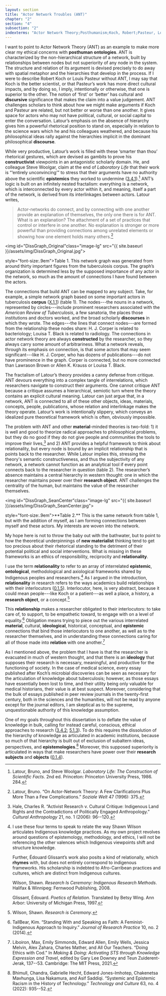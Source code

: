 ```yaml
---
layout: section
title: "Actor Network Troubles (ANT)"
chapter: "2"
section: "4"
subsection: "2"
indexterms: "Actor Network Theory;Posthumanism;Koch, Robert;Pasteur, Louis;Indigenous Research Methods;Relationality, Indigenous;New Materialism"
---
```


I want to point to Actor Network Theory (ANT) as an example to make more clear my ethical concerns with <span data-tooltip aria-haspopup="true" class="has-tip" data-disable-hover="false" tabindex="1" data-title="The posthuman refers to a scholarly theory that works to move humans from the center of theoretical and ontological conversations."><b>posthuman</b></span> <span data-tooltip aria-haspopup="true" class="has-tip" data-disable-hover="false" tabindex="1" data-title="Ontology refers to the study of being in philosophy. I usually avoid the use of this term, because as I read it, ontology is dependent on how one describes and measures the real, which is better described as epistemology."><b>ontologies</b></span>. ANT is characterized by the non-hierarchical structure of a network, built by relationships between nodes but not superiority of any node in the system. The structure and relation of its argument is devised precisely to do away with spatial metaphor and the hierarchies that develop in the process. If I were to describe Robert Koch or Louis Pasteur without ANT, I may say that Koch is the better scientist, or that Pasteur’s work has more direct cultural impacts, and by doing so, I imply, intentionally or otherwise, that one is superior to the other. The notion of ‘first’ or ‘better’ has cultural and <span data-tooltip aria-haspopup="true" class="has-tip" data-disable-hover="false" tabindex="1" data-title="Discourse refers to a scholarly conversation which occurs in a field of knowledge production. I use it in a Foucauldian sense, to convey the agreed upon modes and objects of discussion which are taken for granted in a community or scholarly field."><b>discursive</b></span> significance that makes the claim into a value judgement. ANT challenges scholars to think about how we might make arguments if Koch and Pasteur are related, but not better or worse than one another. It gives space for actors who may not have political, cultural, or social capital to enter the conversation. Latour’s emphasis on the absence of hierarchy gives him a powerful rhetorical position to stand on, especially in relation to the science wars which he and his colleagues weathered, and because his philosophical ideas rally against the hierarchies implicit in the dominant philosophical <span data-tooltip aria-haspopup="true" class="has-tip" data-disable-hover="false" tabindex="1" data-title="Discourse refers to a scholarly conversation which occurs in a field of knowledge production. I use it in a Foucauldian sense, to convey the agreed upon modes and objects of discussion which are taken for granted in a community or scholarly field."><b>discourse</b></span>. 

While very productive, Latour’s work is filled with these ‘smarter than thou’ rhetorical gestures, which are devised as gambits to prove his <span data-tooltip aria-haspopup="true" class="has-tip" data-disable-hover="false" tabindex="1" data-title="A corpus refers to a collection of texts used for computational analysis."><b>constructivist</b></span> viewpoints in an antagonistic scholarly domain. He, and colleague Steve Woolgar, claim at the end of *Laboratory Life* that their work is “‘entirely unconvincing’” to stress that their arguments have no authority above the scientific <span data-tooltip aria-haspopup="true" class="has-tip" data-disable-hover="false" tabindex="1" data-title="Epistemics is a philosophical term referring to the study of knowledge. I use it to talk about the entwined practices of scientific culture, its arguments, and its methodologies."><b>epistemics</b></span> they worked to undermine (<a href="{{ site.baseurl }}/dissertation/3_4_1">3.4.1</a>).[^fn1] ANT’s logic is built on an infinitely nested fractalism: everything is a network, which is interconnected by every actor within it, and meaning, itself a part of the network, is derived from its interlinkages between actors. Latour writes,

>Actor-networks do connect, and by connecting with one another provide an explanation of themselves, the only one there is for ANT. What is an explanation? The attachment of a set of practices that control or interfere in one another. No explanation is stronger or more powerful than providing connections among unrelated elements or showing how one element holds many others.[^fn2]

<img id="DissGraph_Original"class="image-lg" src="{{ site.baseurl }}/assets/img/DissGraph_Original.jpg">

<div class="caption-font"> style="font-size:.9em">Table 1. This network graph was generated from around thirty important figures from the tuberculosis corpus. The graph’s organization is determined less by the supposed importance of any actor in the network, so much as the amount of connections I have found between the actors.</div>

The connections that build ANT can be mapped to any subject. Take, for example, a simple network graph based on some important actors in tuberculosis <span data-tooltip aria-haspopup="true" class="has-tip" data-disable-hover="false" tabindex="1" data-title="A corpus refers to a collection of texts used for computational analysis."><b>corpus</b></span> (<a href="{{ site.baseurl }}/dissertation/X_1_1">X.1.1</a>) (table 1). The nodes---the nouns in a network, represented by circles---include prominent researchers associated with the *American Review of Tuberculosis*, a few sanatoria, the places those institutions and doctors worked, and the broad scholarly <span data-tooltip aria-haspopup="true" class="has-tip" data-disable-hover="false" tabindex="1" data-title="Discourse refers to a scholarly conversation which occurs in a field of knowledge production. I use it in a Foucauldian sense, to convey the agreed upon modes and objects of discussion which are taken for granted in a community or scholarly field."><b>discourses</b></span> in which they wrote. The edges---the lines that connect nodes---are formed from the relationship these nodes share: H. J. Corper is related to bacteriology; Louisa T. Black is related to radiology. The connections in actor network theory are always <span data-tooltip aria-haspopup="true" class="has-tip" data-disable-hover="false" tabindex="1" data-title="Social construction refers to a philosophical approach to ontology and epistemics, where human understandings of phenomena are dependent on a social agreement regarding how that phenomenon is interpreted."><b>constructed</b></span> by the researcher, so they always carry some amount of arbitrariness. What a network reveals, through its emphasis on connection, is that some actors that may seem significant---like H. J. Corper, who has dozens of publications---do not have prominence in the graph. Corper is connected, but no more connected than Lawrason Brown or Allen K. Krauss or Louisa T. Black.

The fractalism of Latour’s theory provides a canny defense from critique. ANT devours everything into a complex tangle of interrelations, which researchers navigate to construct their arguments. One cannot critique ANT because a critique assumes a hierarchical, semiotic turn where the theory contains an explicit cultural meaning. Latour can just argue that, in a network, ANT is connected to all of these other objects, ideas, materials, concepts, people, publications, whose relation and interlinkage makes the theory operate. Latour’s work is intentionally slippery, which conveys an idealized pure theoretical framework which is often, obviously impossible. 

The problem with ANT and other <span data-tooltip aria-haspopup="true" class="has-tip" data-disable-hover="false" tabindex="1" data-title="I use this term, 'material', to connect my thinking to new materialism, a philosophical posthuman approach which sees nonhuman agents in the world as having distinct agencies. Material broadly refers to the complex lives of nonhuman-- things and their interactions in the world."><b>material</b></span>-minded theories is two-fold: 1) it is well and good to theorize radical approaches to philosophical problems, but they do no good if they do not give people and communities the tools to improve their lives,[^fn3] and 2) ANT provides a helpful framework to think about relationality, but every node is bound by an implicit relationship that is points back to the researcher. While Latour implies this, stressing the theory's semantic constructiveness, and thus the subjectivity of any network, a network cannot function as an analytical tool if every point connects back to the researcher in question (table 2). The researcher’s absence maintains a central hierarchy in western thought: one in which the researcher maintains power over their <span data-tooltip aria-haspopup="true" class="has-tip" data-disable-hover="false" tabindex="1" data-title="I use the term research object to refer to materials that have been divorced from the subject of their origin. Object, as I use it, carefully considers how human patients are denied their humanity through transformations that deem them as objects."><b>research object</b></span>. ANT challenges the centrality of the human, but maintains the value of the researcher themselves. 

<img id="DissGraph_SeanCenter"class="image-lg" src="{{ site.baseurl }}/assets/img/DissGraph_SeanCenter.jpg">

<div class="caption-font"> style="font-size:.9em">**Table 2.** This is the same network from table 1, but with the addition of myself, as I am forming connections between myself and these actors. My interests are woven into the network.</div>

My hope here is not to throw the baby out with the bathwater, but to point to how the theoretical underpinnings of <span data-tooltip aria-haspopup="true" class="has-tip" data-disable-hover="false" tabindex="1" data-title="New materialism is an approach that examines how non-human agents--animals, plants, non-living objects--exert and influence the diegetic world."><b>new materialist</b></span> thinking tend to get too precious about their rhetorical standing to the detriment of their potential political and social interventions. What is missing in these frameworks is an ethics of responsibility, reciprocity and <span data-tooltip aria-haspopup="true" class="has-tip" data-disable-hover="false" tabindex="1" data-title="Relationality, as I use it, is indebted to Indigenous knowledge systems. Relation refers to the ways researchers become connected to and obligated to the people, ideas, and non-human entities which they study."><b>relationality</b></span>.

I use the term <span data-tooltip aria-haspopup="true" class="has-tip" data-disable-hover="false" tabindex="1" data-title="Relationality, as I use it, is indebted to Indigenous knowledge systems. Relation refers to the ways researchers become connected to and obligated to the people, ideas, and non-human entities which they study."><b>relationality</b></span> to refer to an array of interrelated <span data-tooltip aria-haspopup="true" class="has-tip" data-disable-hover="false" tabindex="1" data-title="Epistemics is a philosophical term referring to the study of knowledge. I use it to talk about the entwined practices of scientific culture, its arguments, and its methodologies."><b>epistemic</b></span>, <span data-tooltip aria-haspopup="true" class="has-tip" data-disable-hover="false" tabindex="1" data-title="Ontology refers to the study of being in philosophy. I usually avoid the use of this term, because as I read it, ontology is dependent on how one describes and measures the real, which is better described as epistemology."><b>ontological</b></span>, methodological and axiological frameworks shared by Indigenous peoples and researchers.[^fn4] As I argued in the introduction, <span data-tooltip aria-haspopup="true" class="has-tip" data-disable-hover="false" tabindex="1" data-title="Relationality, as I use it, is indebted to Indigenous knowledge systems. Relation refers to the ways researchers become connected to and obligated to the people, ideas, and non-human entities which they study."><b>relationality</b></span> in research refers to the ways academics build relationships with their interlocutors (<a href="{{ site.baseurl }}/dissertation/0_1_5">0.1.5</a>). Interlocutor, here, is very abstract, because it could mean people---like Koch or a patient---as well a place, a history, a <span data-tooltip aria-haspopup="true" class="has-tip" data-disable-hover="false" tabindex="1" data-title="I use the term research object to refer to materials that have been divorced from the subject of their origin. Object, as I use it, carefully considers how human patients are denied their humanity through transformations that deem them as objects."><b>research object</b></span>, or a concept.[^fn5]

This <span data-tooltip aria-haspopup="true" class="has-tip" data-disable-hover="false" tabindex="1" data-title="Relationality, as I use it, is indebted to Indigenous knowledge systems. Relation refers to the ways researchers become connected to and obligated to the people, ideas, and non-human entities which they study."><b>relationship</b></span> makes a researcher obligated to their interlocutors: to take care of, to support, to be empathetic toward, to engage with on a level of equality.[^fn6] Obligation means trying to piece out the various interrelated <span data-tooltip aria-haspopup="true" class="has-tip" data-disable-hover="false" tabindex="1" data-title="I use this term, 'material', to connect my thinking to new materialism, a philosophical posthuman approach which sees nonhuman agents in the world as having distinct agencies. Material broadly refers to the complex lives of nonhuman-- things and their interactions in the world."><b>material</b></span>, cultural, <span data-tooltip aria-haspopup="true" class="has-tip" data-disable-hover="false" tabindex="1" data-title="Ideology refers to a generally agreed upon understanding of a phenomenon or cultural idea. Ideologies are like the air we breathe, in that they are pervasive and difficult to see without some framework to understand them."><b>ideological</b></span>, historical, conceptual, and <span data-tooltip aria-haspopup="true" class="has-tip" data-disable-hover="false" tabindex="1" data-title="Epistemics is a philosophical term referring to the study of knowledge. I use it to talk about the entwined practices of scientific culture, its arguments, and its methodologies."><b>epistemic</b></span> connections that bind those interlocutors to one another, as well as to the researcher themselves, and in understanding these connections caring for all of those made into <span data-tooltip aria-haspopup="true" class="has-tip" data-disable-hover="false" tabindex="1" data-title="Relationality, as I use it, is indebted to Indigenous knowledge systems. Relation refers to the ways researchers become connected to and obligated to the people, ideas, and non-human entities which they study."><b>relation</b></span> with one another.[^fn7]

As I mentioned above, the problem that I have is that the researcher is evacuated in much of western thought, and that there is an <span data-tooltip aria-haspopup="true" class="has-tip" data-disable-hover="false" tabindex="1" data-title="Ideology refers to a generally agreed upon understanding of a phenomenon or cultural idea. Ideologies are like the air we breathe, in that they are pervasive and difficult to see without some framework to understand them."><b>ideology</b></span> that supposes their research is necessary, meaningful, and productive for the functioning of society. In the case of medical science, every essay published after Koch’s microbial discoveries can be seen as necessary for the articulation of knowledge about tuberculosis; however, as those essays have essentially been lost to time, and their utility being only valuable for medical historians, their value is at best suspect. Moreover, considering that the bulk of essays published in peer review journals in the twenty-first century, both in the sciences and the humanities, will not be read by anyone except for the journal editors, I am skeptical as to the supreme, unquestionable authority of this knowledge assumption. 

One of my goals throughout this dissertation is to deflate the value of knowledge in bulk, calling for instead careful, conscious, ethical approaches to research (<a href="{{ site.baseurl }}/dissertation/3_4_2">3.4.2</a>; <a href="{{ site.baseurl }}/dissertation/5_1_3">5.1.3</a>). To do this requires the dissolution of the hierarchy of knowledge as articulated in academic institutions, because so much of that hierarchy is built out of exclusion of subaltern ideas, perspectives, and <span data-tooltip aria-haspopup="true" class="has-tip" data-disable-hover="false" tabindex="1" data-title="Epistemics is a philosophical term referring to the study of knowledge. I use it to talk about the entwined practices of scientific culture, its arguments, and its methodologies."><b>epistemologies</b></span>.[^fn8] Moreover, this supposed superiority is articulated in ways that make researchers have power over their <span data-tooltip aria-haspopup="true" class="has-tip" data-disable-hover="false" tabindex="1" data-title="The term research subject refers to a human person who has been ingested into a research program, and whose identity, personhood, and body have become the focus of a research program. I think of the subject in a Foucauldian sense: The 'subject' is a pun on the monarchal subject, someone who has no agency under the spectacular power of the sovereign. In this case it the subject lacks agency in relation to the researcher studying them."><b>research subjects</b></span> and <span data-tooltip aria-haspopup="true" class="has-tip" data-disable-hover="false" tabindex="1" data-title="I use the term research object to refer to materials that have been divorced from the subject of their origin. Object, as I use it, carefully considers how human patients are denied their humanity through transformations that deem them as objects."><b>objects</b></span> (<a href="{{ site.baseurl }}/dissertation/0_1_4">0.1.4</a>).

<div class="style-divider">
 	<div class="line"></div>
</div>

[^fn1]: Latour, Bruno, and Steve Woolgar. *Laboratory Life: The Construction of Scientific Facts*. 2nd ed. Princeton: Princeton University Press, 1986. 284.

[^fn2]: Latour, Bruno. “On Actor-Network Theory: A Few Clarifications Plus More Than a Few Complications.” *Soziale Welt* 47 (1996): 375.

[^fn3]: Hale, Charles R. “Activist Research v. Cultural Critique: Indigenous Land Rights and the Contradictions of Politically Engaged Anthropology.” *Cultural Anthropology* 21, no. 1 (2006): 96--120.

[^fn4]: I use these four terms to speak to relate the way Shawn Wilson articulates Indigenous knowledge practices. As my own project revolves around questions of epistemology, methodology, and ethics, I will not be referencing the other valences which Indigenous viewpoints shift and structure knowledge.
	
	Further, Édouard Glissant’s work also posits a kind of relationally, which <span data-tooltip aria-haspopup="true" class="has-tip" data-disable-hover="false" tabindex="1" data-title="Rhyme, as I use it, refers to a conceptual similarity between otherwise disparate concepts."><b>rhymes</b></span> with, but does not entirely correspond to indigenous frameworks. His scholarship is indebted to Afro-Carribean practices and cultures, which are distinct from Indigenous cultures.
	
	Wilson, Shawn. *Research Is Ceremony: Indigenous Research Methods*. Halifax & Winnipeg: Fernwood Publishing, 2008.
	
	Glissant, Édouard. *Poetics of Relation*. Translated by Betsy Wing. Ann Arbor: University of Michigan Press, 1997.

[^fn5]: Wilson, Shawn. *Research is Ceremony*.

[^fn6]: TallBear, Kim. “Standing With and Speaking as Faith: A Feminist-Indigenous Approach to Inquiry.” *Journal of Research Practice* 10, no. 2 (2014).

[^fn7]: Liboiron, Max, Emily Simmonds, Edward Allen, Emily Wells, Jessica Melvin, Alex Zahara, Charles Mather, and All Our Teachers. “Doing Ethics with Cod.” In *Making & Doing: Activating STS through Knowledge Expression and Travel*, edited by Gary Lee Downey and Teun Zuiderent-Jerak, 137--53. Cambridge: The MIT Press, 2021.

[^fn8]: Bhimull, Chandra, Gabrielle Hecht, Edward Jones-Imhotep, Chakenetsa Mavhunga, Lisa Nakamura, and Asif Saddiqi. “Systemic and Epistemic Racism in the History of Technology.” *Technology and Culture* 63, no. 4 (2022): 935--52.